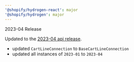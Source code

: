 ```yaml
---
'@shopify/hydrogen-react': major
'@shopify/hydrogen': major
---
```


2023-04 Release

Updated to the [2023-04 api release](https://shopify.dev/docs/api/release-notes/2023-04).

- updated `CartLineConnection` to `BaseCartLineConnection`
- updated all instances of `2023-01` to `2023-04`
